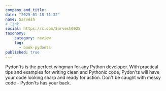 ```yaml
---
company_and_title: 
date: "2025-01-18 11:32"
name: Sarvesh
# link:
social: https://x.com/Sarvesh0925
taxonomy:
    category: review
    tag:
      - book-pydonts
published: true
---
```


Pydon'ts is the perfect wingman for any Python developer. With practical tips and examples for writing clean and Pythonic code, Pydon'ts will have your code looking sharp and ready for action. Don't be caught with messy code - Pydon'ts has your back.
